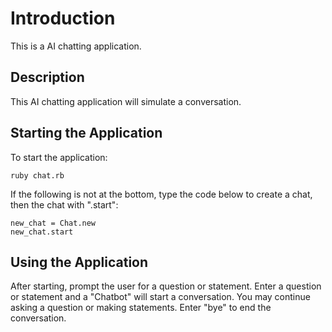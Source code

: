 # Introduction
This is a AI chatting application.

## Description
This AI chatting application will simulate a conversation.

## Starting the Application
To start the application:
```
ruby chat.rb
```

If the following is not at the bottom, type the code below to create a chat, then the chat with ".start":
```
new_chat = Chat.new
new_chat.start
```

## Using the Application
After starting, prompt the user for a question or statement. Enter a question or statement and a "Chatbot" will start a conversation. You may continue asking a question or making statements. Enter "bye" to end the conversation.
